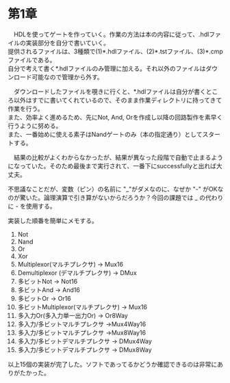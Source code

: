 # 第1章
　HDLを使ってゲートを作っていく。作業の方法は本の内容に従って、.hdlファイルの実装部分を自分で書いていく。  
提供されるファイルは、3種類で(1)\*.hdlファイル、(2)\*.tstファイル、(3)\*.cmpファイルである。  
自分で考えて書く\*.hdlファイルのみ管理に加える。それ以外のファイルはダウンロード可能なので管理から外す。

　ダウンロードしたファイルを覗きに行くと、\*.hdlファイルは自分が書くところ以外はすでに書いてくれているので、そのまま作業ディレクトリに持ってきて作業を行う。  
また、効率よく進めるため、先にNot, And, Orを作成し以降の回路製作を素早く行うように努める。  
また、一番始めに使える素子はNandゲートのみ（本の指定通り）としてスタートする。

　結果の比較がよくわからなかったが、結果が異なった段階で自動で止まるようになっていた。そのため最後まで実行されて、一番下にsuccessfullyと出れば大丈夫。

不思議なことだが、変数（ピン）の名前に "_"がダメなのに、なぜか "-" がOKなのが驚いた。論理演算で引き算がないからだろうか？今回の課題では _ の代わりに - を使用する。

実装した順番を簡単にメモする。
1.  Not
2.  Nand
3.  Or
4.  Xor
5.  Multiplexor(マルチプレクサ) -> Mux16
6.  Demultiplexor (デマルチプレクサ) -> DMux
7.  多ビットNot -> Not16
8.  多ビットAnd -> And16
9.  多ビットOr  -> Or16
10. 多ビットMultiplexor(マルチプレクサ) -> Mux16
11. 多入力Or(多入力単一出力Or) -> Or8Way
12. 多入力/多ビットマルチプレクサ ->Mux4Way16
13. 多入力/多ビットマルチプレクサ ->Mux8Way16
14. 多入力/多ビットデマルチプレクサ -> DMux4Way
15. 多入力/多ビットデマルチプレクサ -> DMux8Way

以上15個の実装が完了した。ソフトであってるかどうか確認できるのは非常にありがたかった。  
